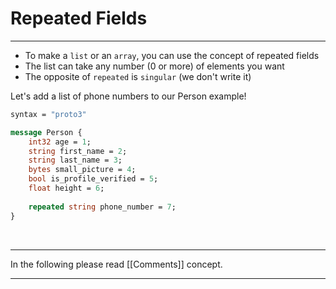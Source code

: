 # Repeated Fields

---

- To make a `list` or an `array`, you can use the concept of repeated fields
- The list can take any number (0 or more) of elements you want
- The opposite of `repeated` is `singular` (we don't write  it)

Let's add a list of phone numbers to our Person example!

```protobuf
syntax = "proto3"

message Person {
	int32 age = 1;
	string first_name = 2;
	string last_name = 3;
	bytes small_picture = 4;
	bool is_profile_verified = 5;
	float height = 6;
		
	repeated string phone_number = 7;
}
```
&nbsp;&nbsp;

---

In the following please read [[Comments]] concept.

---